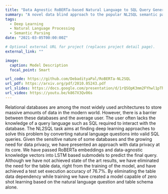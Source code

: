 ```yaml
---
title: "Data Agnostic RoBERTa-based Natural Language to SQL Query Generation"
summary: "A novel data blind approach to the popular NL2SQL semantic parsing task keeping data privacy at its core."
tags:
  - Deep Learning
  - Natural Language Processing
  - Semantic Parsing
date: "2021-03-05T00:00:00Z"

# Optional external URL for project (replaces project detail page).
external_link: ""

image:
  caption: Model Description
  focal_point: Smart

url_code: https://github.com/DebadityaPal/RoBERTa-NL2SQL
url_pdf: https://arxiv.org/pdf/2010.05243.pdf
url_slides: https://docs.google.com/presentation/d/1rQSOpK3mm2FYhwl1pThADCXzFIPCOICBfspEMWfaV8M/edit?usp=sharing
url_video: https://youtu.be/k867X3Qv06s
---
```


Relational databases are among the most widely used architectures to store massive amounts of data in the modern world. However, there is a barrier between these databases and the average user. The user often lacks the knowledge of a query language such as SQL required to interact with the database. The NL2SQL task aims at finding deep learning approaches to solve this problem by converting natural language questions into valid SQL queries. Given the sensitive nature of some databases and the growing need for data privacy, we have presented an approach with data privacy at its core. We have passed RoBERTa embeddings and data-agnostic knowledge vectors into LSTM based submodels to predict the final query. Although we have not achieved state of the art results, we have eliminated the need for the table data, right from the training of the model, and have achieved a test set execution accuracy of 76.7%. By eliminating the table data dependency while training we have created a model capable of zero shot learning based on the natural language question and table schema alone.
